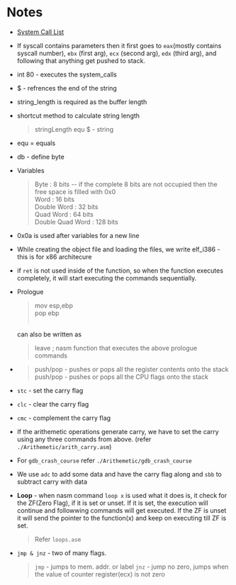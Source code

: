 # Notes

* [System Call List](https://www.informatik.htw-dresden.de/~beck/ASM/syscall_list.html)

* If syscall contains parameters then it first goes to `eax`(mostly contains syscall number), `ebx` (first arg), `ecx` (second arg), `edx` (third arg), and following that anything get pushed to stack.

* int 80 - executes the system_calls

* $ - refrences the end of the string

* string_length is required as the buffer length

* shortcut method to calculate string length
    > stringLength equ $ - string

* equ = equals

* db - define byte

* Variables
    > Byte : 8 bits  -- if the complete 8 bits are not occupied then the free space is filled with 0x0 <br>
    > Word : 16 bits <br>
    > Double Word : 32 bits <br>
    > Quad Word : 64 bits <br>
    > Double Quad Word : 128 bits <br>

* 0x0a is used after variables for a new line

* While creating the object file and loading the files, we write elf_i386 - this is for x86 architecure

* if `ret` is not used inside of the function, so when the function executes completely, it will start executing the commands sequentially.

* Prologue 
    > mov esp,ebp <br>
    > pop ebp <br><br>

    can also be written as <br>
    > leave ; nasm function that executes the above prologue commands <br>

* > push/pop<ad> - pushes or pops all the register contents onto the stack <br>
  > push/pop<fd> - pushes or pops all the CPU flags onto the stack <br>

* `stc` - set the carry flag
* `clc` - clear the carry flag
* `cmc` - complement the carry flag

* If the arithemetic operations generate carry, we have to set the carry using any three commands from above. (refer `./Arithemetic/arith_carry.asm`) 

* For `gdb_crash_course` refer `./Arithemetic/gdb_crash_course`

* We use `adc` to add some data and have the carry flag along and `sbb` to subtract carry with data

* **Loop** - when nasm command `loop x` is used what it does is, it check for the ZF(Zero Flag), if it is set or unset. If it is set, the execution will continue and followwing commands will get executed. If the ZF is unset it will send the pointer to the function(x) and keep on executing till ZF is set.
    > Refer `loops.asm`

* `jmp & jnz` - two of many flags.
    > `jmp` - jumps to mem. addr. or label
    > `jnz` - jump no zero, jumps when the value of counter register(ecx) is not zero 
